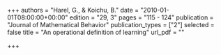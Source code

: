 +++
authors = "Harel, G., & Koichu, B."
date = "2010-01-01T08:00:00+00:00"
edition = "29, 3"
pages = "115 - 124"
publication = "Journal of Mathematical Behavior"
publication_types = ["2"]
selected = false
title = "An operational definition of learning"
url_pdf = ""

+++
